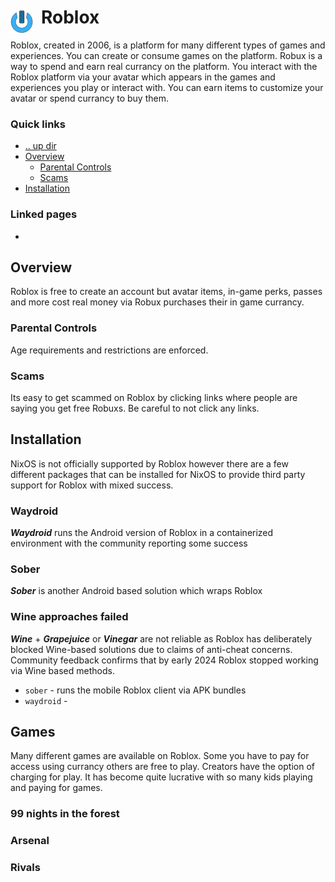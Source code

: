 # Roblox <img style="margin: 6px 13px 0px 0px" align="left" src="../../data/images/logo_36x36.png" />

Roblox, created in 2006, is a platform for many different types of games and experiences. You can 
create or consume games on the platform. Robux is a way to spend and earn real currancy on the 
platform. You interact with the Roblox platform via your avatar which appears in the games and 
experiences you play or interact with. You can earn items to customize your avatar or spend currancy 
to buy them.

### Quick links
- [.. up dir](..)
- [Overview](#overview)
  - [Parental Controls](#parental-controls)
  - [Scams](#scams)
- [Installation](#installation)

### Linked pages
- []()

## Overview
Roblox is free to create an account but avatar items, in-game perks, passes and more cost real money 
via Robux purchases their in game currancy.

### Parental Controls
Age requirements and restrictions are enforced.

### Scams
Its easy to get scammed on Roblox by clicking links where people are saying you get free Robuxs. Be 
careful to not click any links.

## Installation
NixOS is not officially supported by Roblox however there are a few different packages that can be 
installed for NixOS to provide third party support for Roblox with mixed success.

### Waydroid
***Waydroid*** runs the Android version of Roblox in a containerized environment with the community 
reporting some success

### Sober
***Sober*** is another Android based solution which wraps Roblox 

### Wine approaches failed
***Wine*** + ***Grapejuice*** or ***Vinegar*** are not reliable as Roblox has deliberately blocked 
Wine-based solutions due to claims of anti-cheat concerns. Community feedback confirms that by early 
2024 Roblox stopped working via Wine based methods.

* `sober` - runs the mobile Roblox client via APK bundles
* `waydroid` - 

## Games
Many different games are available on Roblox. Some you have to pay for access using currancy others 
are free to play. Creators have the option of charging for play. It has become quite lucrative with 
so many kids playing and paying for games.

### 99 nights in the forest

### Arsenal

### Rivals


<!-- 
vim: ts=2:sw=2:sts=2
-->
